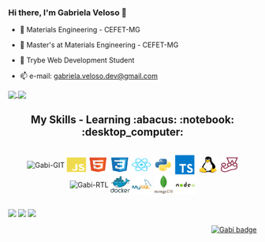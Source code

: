 ### Hi there, I'm Gabriela Veloso 👋

- 🔭 Materials Engineering - CEFET-MG
- 🔭 Master's at Materials Engineering - CEFET-MG 
- 🌱 Trybe Web Development Student
- 📫 e-mail: gabriela.veloso.dev@gmail.com
  
  <div>
 <a href="https://github.com/gabriela-veloso/github-readme-stats">
  <img align="center" src="https://github-readme-stats.vercel.app/api?username=gabriela-veloso&show_icons=true&theme=tokyonight" />
</a>
<a href="https://github.com/gabriela-veloso/convoychat">
  <img align="center" src="https://github-readme-stats.vercel.app/api/top-langs/?username=gabriela-veloso&layout=compact&langs_count=7&theme=dracula"/>
</a 
  </div>
  <h2 align="center">My Skills - Learning :abacus: :notebook: :desktop_computer:</h2> 
 <div align="center" style="display: inline_block"><br>
    <img align="center" alt="Gabi-GIT" height="35" width="45" src="https://img.icons8.com/color/48/000000/git.png">
  <img align="center" alt="Gabi-Js" height="30" width="40" src="https://raw.githubusercontent.com/devicons/devicon/master/icons/javascript/javascript-plain.svg">
   <img align="center" alt="Gabi-HTML" height="30" width="40" src="https://raw.githubusercontent.com/devicons/devicon/master/icons/html5/html5-original.svg">
  <img align="center" alt="Gabi-CSS" height="30" width="40" src="https://raw.githubusercontent.com/devicons/devicon/master/icons/css3/css3-original.svg">
  <img align="center" alt="Gabi-React" height="30" width="40" src="https://raw.githubusercontent.com/devicons/devicon/master/icons/react/react-original.svg">
  <img align="center" alt="Gabi-PYTHON" height="30" width="40" src="https://raw.githubusercontent.com/devicons/devicon/master/icons/python/python-original.svg">
  <img align="center" alt="Gabi-TypeScript" height="40" width="40" src="https://github.com/devicons/devicon/blob/master/icons/typescript/typescript-original.svg" />
  <img align="center" alt="Gabi-linux" height="35" width="45" src="https://github.com/devicons/devicon/blob/master/icons/linux/linux-original.svg" alt="linux" width="40" />
  <img align="center" alt="Gabi-Jest" height="30" width="35" src="https://github.com/devicons/devicon/blob/master/icons/jest/jest-plain.svg" />
  <img align="center" alt="Gabi-RTL" height="35" width="40" src="https://avatars.githubusercontent.com/u/49996085?s=200&v=4" />
  <img align="center" alt="Gabi-Docker" height="40" width="40" src="https://github.com/devicons/devicon/blob/master/icons/docker/docker-original-wordmark.svg" />
  <img align="center" alt="Gabi-SQL" height="40" width="40" src="https://github.com/devicons/devicon/blob/master/icons/mysql/mysql-original-wordmark.svg" />
  <img align="center" alt="Gabi-Mongo-DB" height="40" width="40" src="https://github.com/devicons/devicon/blob/master/icons/mongodb/mongodb-original-wordmark.svg" />
  <img align="center" alt="Gabi-NODE" height="40" width="40" src="https://github.com/devicons/devicon/blob/master/icons/nodejs/nodejs-original-wordmark.svg" />

  </div>
  
  ##
   <div align="left">       
    <a href="https://www.instagram.com/gabiquem_fez/" target="_blank"><img src="https://img.shields.io/badge/-Instagram-%23E4405F?style=for-the-badge&logo=instagram&logoColor=white" target="_blank"></a>
  <a href = "mailto:gabriela.veloso.dev@gmail.com"><img src="https://img.shields.io/badge/-Gmail-%23333?style=for-the-badge&logo=gmail&logoColor=white" target="_blank"></a>
  <a href="https://www.linkedin.com/in/gabriela-veloso-1a936156/"><img src="https://img.shields.io/badge/-LinkedIn-%230077B5?style=for-the-badge&logo=linkedin&logoColor=white" target="_blank"></a> 
 
</div> 
  
  <div>
  <p align="right">
    <a href="https://badges.pufler.dev">
      <img src="https://badges.pufler.dev/visits/gabriela-veloso/gabriela-veloso" alt="Gabi badge" />
    </a>
  </p>
</div>
